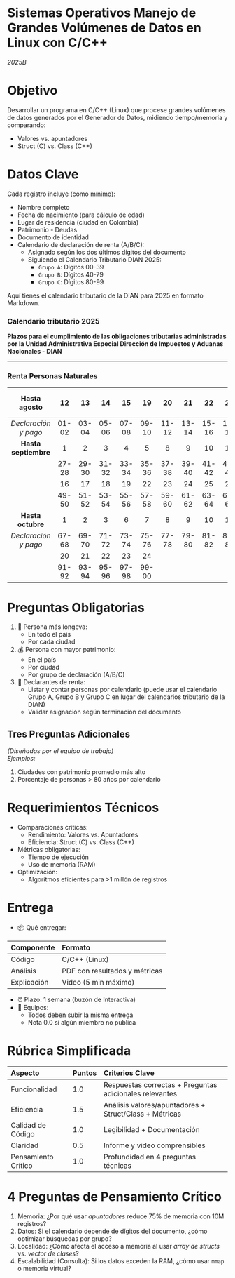 # Sistemas Operativos **Manejo de Grandes Volúmenes de Datos en Linux con C/C++**

*2025B*

# Objetivo

Desarrollar un programa en C/C++ (Linux) que procese grandes volúmenes de datos generados por el Generador de Datos, midiendo tiempo/memoria y comparando:

* Valores vs. apuntadores  
* Struct (C) vs. Class (C++)

# Datos Clave

Cada registro incluye (como mínimo):

* Nombre completo  
* Fecha de nacimiento (para cálculo de edad)  
* Lugar de residencia (ciudad en Colombia)  
* Patrimonio - Deudas  
* Documento de identidad  
* Calendario de declaración de renta (A/B/C):  
  * Asignado según los dos últimos dígitos del documento  
  * Siguiendo el Calendario Tributario DIAN 2025: 
    * `Grupo A`: Dígitos 00-39  
    * `Grupo B`: Dígitos 40-79  
    * `Grupo C`: Dígitos 80-99

Aquí tienes el calendario tributario de la DIAN para 2025 en formato Markdown.

### **Calendario tributario 2025**

**Plazos para el cumplimiento de las obligaciones tributarias administradas por la Unidad Administrativa Especial Dirección de Impuestos y Aduanas Nacionales - DIAN**

---

### **Renta Personas Naturales**

| **Hasta agosto** | 12 | 13 | 14 | 15 | 19 | 20 | 21 | 22 | 25 | 26 | 27 | 28 | 29 | Últimos dígitos del NIT |
|:---:|:---:|:---:|:---:|:---:|:---:|:---:|:---:|:---:|:---:|:---:|:---:|:---:|:---:|:---:|
| *Declaración y pago* | 01-02 | 03-04 | 05-06 | 07-08 | 09-10 | 11-12 | 13-14 | 15-16 | 17-18 | 19-20 | 21-22 | 23-24 | 25-26 | |
| **Hasta septiembre** | 1 | 2 | 3 | 4 | 5 | 8 | 9 | 10 | 11 | 12 | 15 | |
| | 27-28 | 29-30 | 31-32 | 33-34 | 35-36 | 37-38 | 39-40 | 41-42 | 43-44 | 45-46 | 47-48 | |
| | 16 | 17 | 18 | 19 | 22 | 23 | 24 | 25 | 26 | | | | |
| | 49-50 | 51-52 | 53-54 | 55-56 | 57-58 | 59-60 | 61-62 | 63-64 | 65-66 | | | | |
| **Hasta octubre** | 1 | 2 | 3 | 6 | 7 | 8 | 9 | 10 | 14 | 15 | 16 | 17 | |
| *Declaración y pago* | 67-68 | 69-70 | 71-72 | 73-74 | 75-76 | 77-78 | 79-80 | 81-82 | 83-84 | 85-86 | 87-88 | 89-90 | |
| | 20 | 21 | 22 | 23 | 24 | | | | | | | | |
| | 91-92 | 93-94 | 95-96 | 97-98 | 99-00 | | | | | | | | |

# Preguntas Obligatorias

1. 👵 Persona más longeva:  
   * En todo el país  
   * Por cada ciudad  
2. 💰 Persona con mayor patrimonio:  
   * En el país  
   * Por ciudad  
   * Por grupo de declaración (A/B/C)  
3. 📅 Declarantes de renta:  
   * Listar y contar personas por calendario (puede usar el calendario Grupo A, Grupo B y Grupo C en lugar del calendarios tributario de la DIAN)  
   * Validar asignación según terminación del documento

## Tres Preguntas Adicionales

*(Diseñadas por el equipo de trabajo)*  
*Ejemplos:*

1. Ciudades con patrimonio promedio más alto  
2. Porcentaje de personas \> 80 años por calendario

# Requerimientos Técnicos

* Comparaciones críticas:  
  * Rendimiento: Valores vs. Apuntadores  
  * Eficiencia: Struct (C) vs. Class (C++)  
* Métricas obligatorias:  
  * Tiempo de ejecución  
  * Uso de memoria (RAM)  
* Optimización:  
  * Algoritmos eficientes para \>1 millón de registros

# Entrega

* 📦 Qué entregar:

| Componente | Formato |
| :---- | :---- |
| Código | C/C++ (Linux) |
| Análisis | PDF con resultados y métricas |
| Explicación | Video (5 min máximo) |

* ⏰ Plazo: 1 semana (buzón de Interactiva)  
* 👥 Equipos:  
  * Todos deben subir la misma entrega  
  * Nota 0.0 si algún miembro no publica

# Rúbrica Simplificada

| Aspecto | Puntos | Criterios Clave |
| :---- | :---- | :---- |
| Funcionalidad | 1.0 | Respuestas correctas \+ Preguntas adicionales relevantes |
| Eficiencia | 1.5 | Análisis valores/apuntadores \+ Struct/Class \+ Métricas |
| Calidad de Código | 1.0 | Legibilidad \+ Documentación |
| Claridad | 0.5 | Informe y video comprensibles |
| Pensamiento Crítico | 1.0 | Profundidad en 4 preguntas técnicas |

# 4 Preguntas de Pensamiento Crítico

1. Memoria: ¿Por qué usar *apuntadores* reduce 75% de memoria con 10M registros?  
2. Datos: Si el calendario depende de dígitos del documento, ¿cómo optimizar búsquedas por grupo?  
3. Localidad: ¿Cómo afecta el acceso a memoria al usar *array de structs* vs. *vector de clases*?  
4. Escalabilidad (Consulta): Si los datos exceden la RAM, ¿cómo usar `mmap` o memoria virtual?
